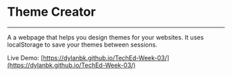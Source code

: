 # Theme Creator

---

A a webpage that helps you design themes for your websites. It uses localStorage to save your themes between sessions.

Live Demo: [https://dylanbk.github.io/TechEd-Week-03/](https://dylanbk.github.io/TechEd-Week-03/)
